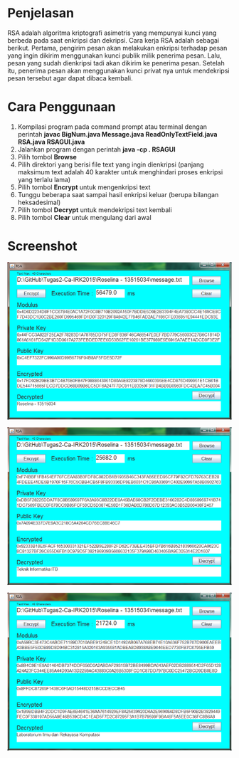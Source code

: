 # Penjelasan

RSA adalah algoritma kriptografi asimetris yang mempunyai kunci yang berbeda pada saat enkripsi dan dekripsi. Cara kerja RSA adalah sebagai berikut. Pertama, pengirim pesan akan melakukan enkripsi terhadap pesan yang ingin dikirim menggunakan kunci publik milik penerima pesan. Lalu, pesan yang sudah dienkripsi tadi akan dikirim ke penerima pesan. Setelah itu, penerima pesan akan menggunakan kunci privat nya untuk mendekripsi pesan tersebut agar dapat dibaca kembali.

# Cara Penggunaan

1. Kompilasi program pada command prompt atau terminal dengan perintah **javac BigNum.java Message.java ReadOnlyTextField.java RSA.java RSAGUI.java**
2. Jalankan program dengan perintah **java -cp . RSAGUI**
3. Pilih tombol **Browse**
4. Pilih direktori yang berisi file text yang ingin dienkripsi (panjang maksimum text adalah 40 karakter untuk menghindari proses enkripsi yang terlalu lama)
5. Pilih tombol **Encrypt** untuk mengenkripsi text
6. Tunggu beberapa saat sampai hasil enkripsi keluar (berupa bilangan heksadesimal)
7. Pilih tombol **Decrypt** untuk mendekripsi text kembali
8. Pilih tombol **Clear** untuk mengulang dari awal

# Screenshot

![alt text](Roselina%20-%2013515034/Screenshot/screenshot1.png?raw=true "Screenshot 1")

![alt text](Roselina%20-%2013515034/Screenshot/screenshot2.png?raw=true "Screenshot 2")

![alt text](Roselina%20-%2013515034/Screenshot/screenshot3.png?raw=true "Screenshot 3")
